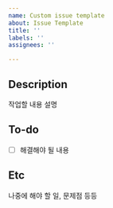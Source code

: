 ```yaml
---
name: Custom issue template
about: Issue Template
title: ''
labels: ''
assignees: ''

---
```


## Description
작업할 내용 설명

## To-do
- [ ] 해결해야 될 내용

## Etc
나중에 해야 할 일, 문제점 등등
